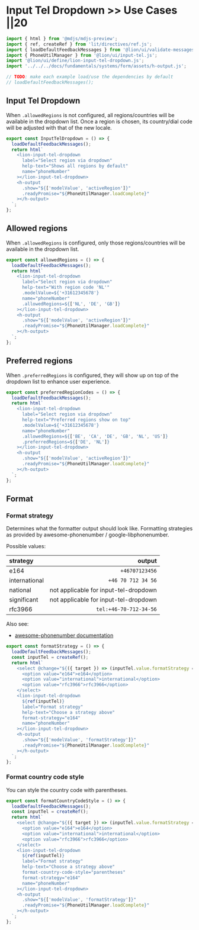# Input Tel Dropdown >> Use Cases ||20

```js script
import { html } from '@mdjs/mdjs-preview';
import { ref, createRef } from 'lit/directives/ref.js';
import { loadDefaultFeedbackMessages } from '@lion/ui/validate-messages.js';
import { PhoneUtilManager } from '@lion/ui/input-tel.js';
import '@lion/ui/define/lion-input-tel-dropdown.js';
import '../../../docs/fundamentals/systems/form/assets/h-output.js';

// TODO: make each example load/use the dependencies by default
// loadDefaultFeedbackMessages();
```

## Input Tel Dropdown

When `.allowedRegions` is not configured, all regions/countries will be available in the dropdown
list. Once a region is chosen, its country/dial code will be adjusted with that of the new locale.

```js preview-story
export const InputTelDropdown = () => {
  loadDefaultFeedbackMessages();
  return html`
    <lion-input-tel-dropdown
      label="Select region via dropdown"
      help-text="Shows all regions by default"
      name="phoneNumber"
    ></lion-input-tel-dropdown>
    <h-output
      .show="${['modelValue', 'activeRegion']}"
      .readyPromise="${PhoneUtilManager.loadComplete}"
    ></h-output>
  `;
};
```

## Allowed regions

When `.allowedRegions` is configured, only those regions/countries will be available in the dropdown
list.

```js preview-story
export const allowedRegions = () => {
  loadDefaultFeedbackMessages();
  return html`
    <lion-input-tel-dropdown
      label="Select region via dropdown"
      help-text="With region code 'NL'"
      .modelValue=${'+31612345678'}
      name="phoneNumber"
      .allowedRegions=${['NL', 'DE', 'GB']}
    ></lion-input-tel-dropdown>
    <h-output
      .show="${['modelValue', 'activeRegion']}"
      .readyPromise="${PhoneUtilManager.loadComplete}"
    ></h-output>
  `;
};
```

## Preferred regions

When `.preferredRegions` is configured, they will show up on top of the dropdown list to enhance user experience.

```js preview-story
export const preferredRegionCodes = () => {
  loadDefaultFeedbackMessages();
  return html`
    <lion-input-tel-dropdown
      label="Select region via dropdown"
      help-text="Preferred regions show on top"
      .modelValue=${'+31612345678'}
      name="phoneNumber"
      .allowedRegions=${['BE', 'CA', 'DE', 'GB', 'NL', 'US']}
      .preferredRegions=${['DE', 'NL']}
    ></lion-input-tel-dropdown>
    <h-output
      .show="${['modelValue', 'activeRegion']}"
      .readyPromise="${PhoneUtilManager.loadComplete}"
    ></h-output>
  `;
};
```

## Format

### Format strategy

Determines what the formatter output should look like.
Formatting strategies as provided by awesome-phonenumber / google-libphonenumber.

Possible values:

| strategy      |                                output |
| :------------ | ------------------------------------: |
| e164          |                        `+46707123456` |
| international |                    `+46 70 712 34 56` |
| national      | not applicable for input-tel-dropdown |
| significant   | not applicable for input-tel-dropdown |
| rfc3966       |                `tel:+46-70-712-34-56` |

Also see:

- [awesome-phonenumber documentation](https://www.npmjs.com/package/awesome-phonenumber)

```js preview-story
export const formatStrategy = () => {
  loadDefaultFeedbackMessages();
  const inputTel = createRef();
  return html`
    <select @change="${({ target }) => (inputTel.value.formatStrategy = target.value)}">
      <option value="e164">e164</option>
      <option value="international">international</option>
      <option value="rfc3966">rfc3966</option>
    </select>
    <lion-input-tel-dropdown
      ${ref(inputTel)}
      label="Format strategy"
      help-text="Choose a strategy above"
      format-strategy="e164"
      name="phoneNumber"
    ></lion-input-tel-dropdown>
    <h-output
      .show="${['modelValue', 'formatStrategy']}"
      .readyPromise="${PhoneUtilManager.loadComplete}"
    ></h-output>
  `;
};
```

### Format country code style

You can style the country code with parentheses.

```js preview-story
export const formatCountryCodeStyle = () => {
  loadDefaultFeedbackMessages();
  const inputTel = createRef();
  return html`
    <select @change="${({ target }) => (inputTel.value.formatStrategy = target.value)}">
      <option value="e164">e164</option>
      <option value="international">international</option>
      <option value="rfc3966">rfc3966</option>
    </select>
    <lion-input-tel-dropdown
      ${ref(inputTel)}
      label="Format strategy"
      help-text="Choose a strategy above"
      format-country-code-style="parentheses"
      format-strategy="e164"
      name="phoneNumber"
    ></lion-input-tel-dropdown>
    <h-output
      .show="${['modelValue', 'formatStrategy']}"
      .readyPromise="${PhoneUtilManager.loadComplete}"
    ></h-output>
  `;
};
```
